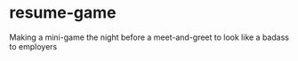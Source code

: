# resume-game
Making a mini-game the night before a meet-and-greet to look like a badass to employers
